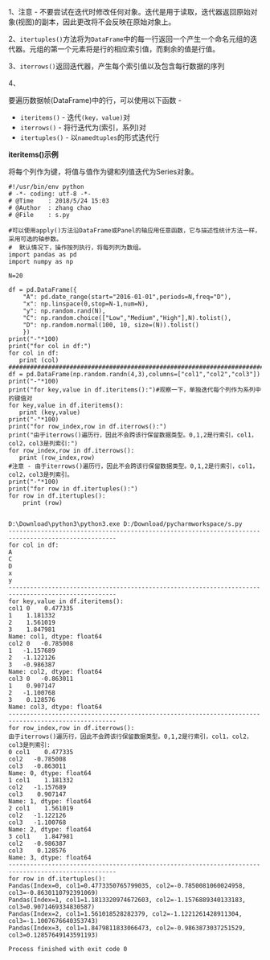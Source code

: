 1、注意 - 不要尝试在迭代时修改任何对象。迭代是用于读取，迭代器返回原始对象(视图)的副本，因此更改将不会反映在原始对象上。

2、`itertuples()`方法将为`DataFrame`中的每一行返回一个产生一个命名元组的迭代器。元组的第一个元素将是行的相应索引值，而剩余的值是行值。

3、`iterrows()`返回迭代器，产生每个索引值以及包含每行数据的序列

4、

要遍历数据帧(DataFrame)中的行，可以使用以下函数 -

  * `iteritems()` \- 迭代`(key，value)`对
  * `iterrows()` \- 将行迭代为(索引，系列)对
  * `itertuples()` \- 以`namedtuples`的形式迭代行

**iteritems()示例**

将每个列作为键，将值与值作为键和列值迭代为Series对象。

    
    
    #!/usr/bin/env python
    # -*- coding: utf-8 -*-
    # @Time    : 2018/5/24 15:03
    # @Author  : zhang chao
    # @File    : s.py
    
    #可以使用apply()方法沿DataFrame或Panel的轴应用任意函数，它与描述性统计方法一样，采用可选的轴参数。
    #  默认情况下，操作按列执行，将每列列为数组。
    import pandas as pd
    import numpy as np
    
    N=20
    
    df = pd.DataFrame({
        "A": pd.date_range(start="2016-01-01",periods=N,freq="D"),
        "x": np.linspace(0,stop=N-1,num=N),
        "y": np.random.rand(N),
        "C": np.random.choice(["Low","Medium","High"],N).tolist(),
        "D": np.random.normal(100, 10, size=(N)).tolist()
        })
    print("-"*100)
    print("for col in df:")
    for col in df:
       print (col)
    ##########################################################################
    df = pd.DataFrame(np.random.randn(4,3),columns=["col1","col2","col3"])
    print("-"*100)
    print("for key,value in df.iteritems():")#观察一下，单独迭代每个列作为系列中的键值对
    for key,value in df.iteritems():
       print (key,value)
    print("-"*100)
    print("for row_index,row in df.iterrows():")
    print("由于iterrows()遍历行，因此不会跨该行保留数据类型。0,1,2是行索引，col1，col2，col3是列索引:")
    for row_index,row in df.iterrows():
       print (row_index,row)
    #注意 - 由于iterrows()遍历行，因此不会跨该行保留数据类型。0,1,2是行索引，col1，col2，col3是列索引。
    print("-"*100)
    print("for row in df.itertuples():")
    for row in df.itertuples():
        print (row)
    
    
    D:\Download\python3\python3.exe D:/Download/pycharmworkspace/s.py
    ----------------------------------------------------------------------------------------------------
    for col in df:
    A
    C
    D
    x
    y
    ----------------------------------------------------------------------------------------------------
    for key,value in df.iteritems():
    col1 0    0.477335
    1    1.181332
    2    1.561019
    3    1.847981
    Name: col1, dtype: float64
    col2 0   -0.785008
    1   -1.157689
    2   -1.122126
    3   -0.986387
    Name: col2, dtype: float64
    col3 0   -0.863011
    1    0.907147
    2   -1.100768
    3    0.128576
    Name: col3, dtype: float64
    ----------------------------------------------------------------------------------------------------
    for row_index,row in df.iterrows():
    由于iterrows()遍历行，因此不会跨该行保留数据类型。0,1,2是行索引，col1，col2，col3是列索引:
    0 col1    0.477335
    col2   -0.785008
    col3   -0.863011
    Name: 0, dtype: float64
    1 col1    1.181332
    col2   -1.157689
    col3    0.907147
    Name: 1, dtype: float64
    2 col1    1.561019
    col2   -1.122126
    col3   -1.100768
    Name: 2, dtype: float64
    3 col1    1.847981
    col2   -0.986387
    col3    0.128576
    Name: 3, dtype: float64
    ----------------------------------------------------------------------------------------------------
    for row in df.itertuples():
    Pandas(Index=0, col1=0.4773350765799035, col2=-0.7850081060024958, col3=-0.8630110792391069)
    Pandas(Index=1, col1=1.1813320974672603, col2=-1.1576889340133183, col3=0.9071469334830587)
    Pandas(Index=2, col1=1.561018528282379, col2=-1.1221261428911304, col3=-1.1007676640353743)
    Pandas(Index=3, col1=1.8479811833066473, col2=-0.9863873037251529, col3=0.12857649143591193)
    
    Process finished with exit code 0

